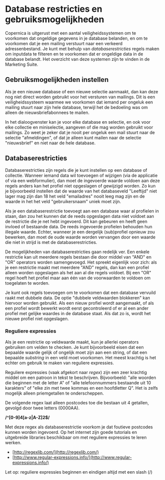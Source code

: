 # Database restricties en gebruiksmogelijkheden

Copernica is uitgerust met een aantal veiligheidssystemen om te voorkomen
dat ongeldige gegevens in je database belanden, en om te voorkomen dat je
een mailing verstuurt naar een verkeerd adressenbestand. Je kunt met
behulp van *databaserestricties* regels maken om inputdata te filteren en
te voorkomen dat er ongeldige data in de database belandt.
Het overzicht van deze systemen zijn te vinden in de Marketing Suite.


## Gebruiksmogelijkheden instellen

Als je een nieuwe database of een nieuwe selectie aanmaakt, dan kan deze
nog niet direct worden gebruikt voor het versturen van mailings. Dit is een 
veiligheidssysteem waarmee we voorkomen dat iemand per ongeluk een mailing 
stuurt naar zijn hele database, terwijl het de bedoeling was om alleen de 
nieuwsbriefabonnees te mailen.

In het dialoogvenster kan je voor elke database en selectie, en ook voor 
elke collectie en miniselectie, aangeven of die mag worden gebruikt voor mailings. 
Zo weet je zeker dat je nooit per ongeluk een mail stuurt naar de selectie "afmeldingen", 
of dat je alleen kunt mailen naar de selectie "nieuwsbrief" en niet naar de hele database.


## Databaserestricties

Databaserestricties zijn regels die je kunt instellen op een database of
collectie. Wanneer iemand data wil toevoegen of wijzigen (via de applicatie of 
via een webformulier), dan moet de ingevoerde waarde voldoen aan deze regels 
anders kan het profiel niet opgeslagen of gewijzigd worden. Zo kun je bijvoorbeeld
instellen dat de waarde van het databaseveld "Leeftijd" niet lager mag zijn dan
18 het veld "emailadres" nooit leeg mag zijn en de waarde in het het
veld "gebruikersnaam" uniek moet zijn.

Als je een databaserestrictie toevoegt aan een database waar al profielen in 
staan, dan zou het kunnen dat de reeds opgeslagen data niet voldoet aan de 
restrictie die je net hebt ingevoerd. Dit kan gebeuren en heeft geen invloed
of bestaande data. De reeds ingevoerde profielen behouden hun illegale waarde. 
Echter, wanneer je een dergelijk (sub)profiel opnieuw zou bewerken, dan moet 
de oude waarde worden vervangen door een waarde die niet in strijd is met de 
databaserestricties.

De mogelijkheden van databaserestricties gaan redelijk ver. Een enkele restrictie
kan uit meerdere regels bestaan die door middel van "AND" en "OR" operators worden
samengevoegd. Het spreekt eigenlijk voor zich: als je een restrictie maakt met
meerdere "AND" regels, dan kan een profiel alleen worden opgeslagen als het aan
al die regels voldoet. Bij een "OR" regel hoeft het profiel maar aan één van de 
voorwaarden te voldoen om toegelaten te worden.

Je kunt ook regels toevoegen om te voorkomen dat een database vervuild raakt 
met dubbele data. De optie "dubbele veldwaarden blokkeren" kan hiervoor worden
gebruikt. Als een nieuw profiel wordt aangemaakt, of als een profiel wordt
bewerkt wordt eerst gecontroleerd of er al een ander profiel met gelijke
waardes in de database staat. Als dat zo is, wordt het nieuwe profiel niet 
opgeslagen.


### Reguliere expressies

Als je een restrictie op veldwaarde maakt, kun je allerlei operators gebruiken
om velden te checken. Je kunt bijvoorbeeld eisen dat een bepaalde waarde gelijk
of ongelijk moet zijn aan een string, of dat een bepaalde *substring* in een
veld moet voorkomen. Het meest krachtig is het echter om gebruik te maken
van reguliere expressies.

Reguliere expressies (vaak afgekort naar *regex*) zijn een zeer krachtig middel 
om een patroon in tekst te beschrijven. Bijvoorbeeld: "alle woorden die beginnen 
met de letter A" of "alle telefoonnummers bestaande uit 10 karakters" of "elke 
zin met twee kommas en een hoofdletter Q". Het is zelfs mogelijk alleen 
priemgetallen te onderscheppen.

De volgende regex laat alleen postcodes toe die bestaan uit 4 getallen,
gevolgd door twee letters (0000AA).

**/\^[0-9]4[a-z|A-Z]2\$/**

Met deze regex als databaserestrictie voorkom je dat foutieve postcodes
kunnen worden ingevoerd. Op het internet zijn goede tutorials en
uitgebreide libraries beschikbaar om met reguliere expressies te leren werken.

-   [http://regexlib.com/](http://regexlib.com/)
-   [http://www.regular-expressions.info/](http://www.regular-expressions.info/)

Let op: reguliere expressies beginnen en eindigen altijd met een slash (/)

